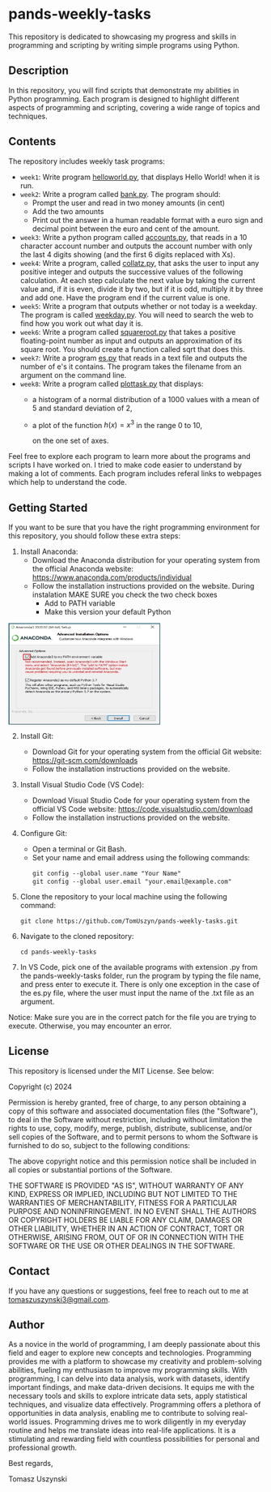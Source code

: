 # pands-weekly-tasks

This repository is dedicated to showcasing my progress and skills in programming and scripting by writing simple programs using Python.

## Description

In this repository, you will find scripts that demonstrate my abilities in Python programming. Each program is designed to highlight different aspects of programming and scripting, covering a wide range of topics and techniques. 

## Contents

The repository includes weekly task programs:

- `week1`: Write program [helloworld.py](https://github.com/TomUszyn/pands-weekly-tasks/blob/main/helloworld.py), that displays Hello World! when it is run.
- `week2`: Write a program called [bank.py](https://github.com/TomUszyn/pands-weekly-tasks/blob/main/bank.py). 
The program should:
    *  Prompt the user and read in two money amounts (in cent)
    *  Add the two amounts
    *  Print out the answer in a human readable format with a euro sign and decimal point between the euro and cent of the amount. 
- `week3`: Write a python program called [accounts.py](https://github.com/TomUszyn/pands-weekly-tasks/blob/main/accounts.py), that reads in a 10 character account number and outputs the account number with only the last 4 digits showing (and the first 6 digits replaced with Xs).
- `week4`: Write a program, called [collatz.py](https://github.com/TomUszyn/pands-weekly-tasks/blob/main/collatz.py), that asks the user to input any positive integer and outputs the successive values of the following calculation. At each step calculate the next value by taking the current value and, if it is even, divide it by two, but if it is odd, multiply it by three and add one.
Have the program end if the current value is one.
- `week5`: Write a program that outputs whether or not today is a weekday. The program is called [weekday.py](https://github.com/TomUszyn/pands-weekly-tasks/blob/main/weekday.py).
You will need to search the web to find how you work out what day it is.
- `week6`: Write a program called [squareroot.py](https://github.com/TomUszyn/pands-weekly-tasks/blob/main/squareroot.py) that takes a positive floating-point number as input and outputs an approximation of its square root. You should create a function called sqrt that does this.
- `week7`: Write a program [es.py](https://github.com/TomUszyn/pands-weekly-tasks/blob/main/es.py) that reads in a text file and outputs the number of e's it contains. The program takes the filename from an argument on the command line.
- `week8`: Write a program called [plottask.py](https://github.com/TomUszyn/pands-weekly-tasks/blob/main/plottask.py) that displays:
   * a histogram of a normal distribution of a 1000 values with a mean of 5 and standard deviation of 2, 
   * a plot of the function  $h(x) = x^3$ in the range 0 to 10,

     on the one set of axes.



Feel free to explore each program to learn more about the programs and scripts I have worked on. I tried to make code easier to understand by making a lot of comments. Each program includes referal links to webpages which help to understand the code.

## Getting Started

If you want to be sure that you have the right programming environment for this repository, you should follow these extra 
steps:

1. Install Anaconda: 
    - Download the Anaconda distribution for your operating system from the official Anaconda website: https://www.anaconda.com/products/individual
    - Follow the installation instructions provided on the website. 
      During instalation MAKE SURE you check the two check boxes
       * Add to PATH variable
       * Make this version your default Python


<img src="img/advanced_option.png"  width="300" height="200" img align='center'>
   

2. Install Git:
    - Download Git for your operating system from the official Git website: https://git-scm.com/downloads
    - Follow the installation instructions provided on the website.

3. Install Visual Studio Code (VS Code):
    - Download Visual Studio Code for your operating system from the official VS Code website: https://code.visualstudio.com/download
    - Follow the installation instructions provided on the website.

4. Configure Git:
    - Open a terminal or Git Bash.
    - Set your name and email address using the following commands:
      ```
      git config --global user.name "Your Name"
      git config --global user.email "your.email@example.com"
      ```

5. Clone the repository to your local machine using the following command:
    ```
    git clone https://github.com/TomUszyn/pands-weekly-tasks.git
    ```

6. Navigate to the cloned repository:
    ```
    cd pands-weekly-tasks

7. In VS Code, pick one of the available programs with extension .py from the pands-weekly-tasks folder, run the program
by typing the file name, and press enter to execute it. There is only one exception in the case of the es.py file, where the user must input the name of the .txt file as an argument.

Notice: Make sure you are in the correct patch for the file you are trying to execute. Otherwise, you may encounter an error.

## License

This repository is licensed under the MIT License. See below:


Copyright (c) 2024 <copyright holder Tomasz Uszynski>

Permission is hereby granted, free of charge, to any person obtaining a copy
of this software and associated documentation files (the "Software"), to deal
in the Software without restriction, including without limitation the rights
to use, copy, modify, merge, publish, distribute, sublicense, and/or sell
copies of the Software, and to permit persons to whom the Software is
furnished to do so, subject to the following conditions:

The above copyright notice and this permission notice shall be included in all
copies or substantial portions of the Software.

THE SOFTWARE IS PROVIDED "AS IS", WITHOUT WARRANTY OF ANY KIND, EXPRESS OR
IMPLIED, INCLUDING BUT NOT LIMITED TO THE WARRANTIES OF MERCHANTABILITY,
FITNESS FOR A PARTICULAR PURPOSE AND NONINFRINGEMENT. IN NO EVENT SHALL THE
AUTHORS OR COPYRIGHT HOLDERS BE LIABLE FOR ANY CLAIM, DAMAGES OR OTHER
LIABILITY, WHETHER IN AN ACTION OF CONTRACT, TORT OR OTHERWISE, ARISING FROM,
OUT OF OR IN CONNECTION WITH THE SOFTWARE OR THE USE OR OTHER DEALINGS IN THE
SOFTWARE.

## Contact

If you have any questions or suggestions, feel free to reach out to me at [tomaszuszynski3@gmail.com](mailto:tomaszuszynski@gmail.com).

## Author

As a novice in the world of programming, I am deeply passionate about this field and eager to explore new concepts and technologies. Programming provides me with a platform to showcase my creativity and problem-solving abilities, fueling my enthusiasm to improve my programming skills. With programming, I can delve into data analysis, work with datasets, identify important findings, and make data-driven decisions. It equips me with the necessary tools and skills to explore intricate data sets, apply statistical techniques, and visualize data effectively. Programming offers a plethora of opportunities in data analysis, enabling me to contribute to solving real-world issues. Programming drives me to work diligently in my everyday routine and helps me translate ideas into real-life applications. It is a stimulating and rewarding field with countless possibilities for personal and professional growth.

Best regards,

Tomasz Uszynski